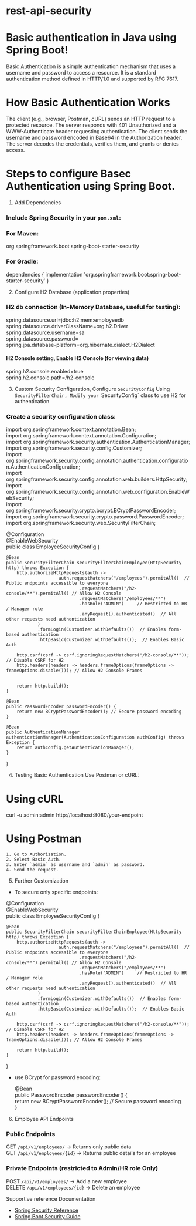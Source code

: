 # rest-api-security
# Basic authentication in Java using Spring Boot!

Basic Authentication is a simple authentication mechanism that uses a username and password to access a resource. It is a standard authentication method defined in HTTP/1.0 and supported by RFC 7617.

# How Basic Authentication Works
The client (e.g., browser, Postman, cURL) sends an HTTP request to a protected resource.
The server responds with 401 Unauthorized and a WWW-Authenticate header requesting authentication.
The client sends the username and password encoded in Base64 in the Authorization header.
The server decodes the credentials, verifies them, and grants or denies access.

# Steps to configure Basec Authentication using Spring Boot.

1. Add Dependencies
### Include Spring Security in your `pom.xml`:
### For Maven:   
<dependency>
    <groupId>org.springframework.boot</groupId>
    <artifactId>spring-boot-starter-security</artifactId>
</dependency>

### For Gradle:
dependencies {
    implementation 'org.springframework.boot:spring-boot-starter-security'
}

2. Configure H2 Database (application.properties)
### H2 db connection (In-Memory Database, useful for testing):
spring.datasource.url=jdbc:h2:mem:employeedb  
spring.datasource.driverClassName=org.h2.Driver  
spring.datasource.username=sa  
spring.datasource.password=  
spring.jpa.database-platform=org.hibernate.dialect.H2Dialect  

#### H2 Console setting, Enable H2 Console (for viewing data)
spring.h2.console.enabled=true  
spring.h2.console.path=/h2-console  

3. Custom Security Configuration, Configure `SecurityConfig` Using `SecurityFilterChain, Modify your `SecurityConfig` class to use H2 for authentication

### Create a security configuration class:

import org.springframework.context.annotation.Bean;  
import org.springframework.context.annotation.Configuration;  
import org.springframework.security.authentication.AuthenticationManager;  
import org.springframework.security.config.Customizer;  
import org.springframework.security.config.annotation.authentication.configuration.AuthenticationConfiguration;  
import org.springframework.security.config.annotation.web.builders.HttpSecurity;  
import org.springframework.security.config.annotation.web.configuration.EnableWebSecurity;  
import org.springframework.security.crypto.bcrypt.BCryptPasswordEncoder;  
import org.springframework.security.crypto.password.PasswordEncoder;  
import org.springframework.security.web.SecurityFilterChain;  

@Configuration  
@EnableWebSecurity  
public class EmployeeSecurityConfig {

    @Bean
    public SecurityFilterChain securityFilterChainEmployee(HttpSecurity http) throws Exception {
        http.authorizeHttpRequests(auth ->
                        auth.requestMatchers("/employees").permitAll()  // Public endpoints accessible to everyone
                                .requestMatchers("/h2-console/**").permitAll() // Allow H2 Console
                                .requestMatchers("/employees/**")
                                .hasRole("ADMIN")     // Restricted to HR / Manager role
                                .anyRequest().authenticated()  // All other requests need authentication
                )
                .formLogin(Customizer.withDefaults())  // Enables form-based authentication
                .httpBasic(Customizer.withDefaults());  // Enables Basic Auth

        http.csrf(csrf -> csrf.ignoringRequestMatchers("/h2-console/**")); // Disable CSRF for H2
        http.headers(headers -> headers.frameOptions(frameOptions -> frameOptions.disable())); // Allow H2 Console Frames


        return http.build();
    }

    @Bean
    public PasswordEncoder passwordEncoder() {
        return new BCryptPasswordEncoder(); // Secure password encoding
    }

    @Bean
    public AuthenticationManager authenticationManager(AuthenticationConfiguration authConfig) throws Exception {
        return authConfig.getAuthenticationManager();
    }

}


4. Testing Basic Authentication
Use Postman or cURL:

# Using cURL
curl -u admin:admin http://localhost:8080/your-endpoint

# Using Postman
    1. Go to Authorization.
    2. Select Basic Auth.
    3. Enter `admin` as username and `admin` as password.
    4. Send the request.

5. Further Customization
- To secure only specific endpoints:

@Configuration  
@EnableWebSecurity  
public class EmployeeSecurityConfig {

    @Bean  
    public SecurityFilterChain securityFilterChainEmployee(HttpSecurity http) throws Exception {
        http.authorizeHttpRequests(auth ->
                        auth.requestMatchers("/employees").permitAll()  // Public endpoints accessible to everyone
                                .requestMatchers("/h2-console/**").permitAll() // Allow H2 Console
                                .requestMatchers("/employees/**")
                                .hasRole("ADMIN")     // Restricted to HR / Manager role
                                .anyRequest().authenticated()  // All other requests need authentication
                )
                .formLogin(Customizer.withDefaults())  // Enables form-based authentication
                .httpBasic(Customizer.withDefaults());  // Enables Basic Auth

        http.csrf(csrf -> csrf.ignoringRequestMatchers("/h2-console/**")); // Disable CSRF for H2
        http.headers(headers -> headers.frameOptions(frameOptions -> frameOptions.disable())); // Allow H2 Console Frames

        return http.build();
    }
}

- use BCrypt for password encoding:

  @Bean  
    public PasswordEncoder passwordEncoder() {  
        return new BCryptPasswordEncoder(); // Secure password encoding  
    }  
6. Employee API Endpoints

  ### Public Endpoints
  GET `/api/v1/employees/` → Returns only public data  
  GET `/api/v1/employees/{id}` → Returns public details for an employee  

  ### Private Endpoints (restricted to Admin/HR role Only)
  POST `/api/v1/employees/` → Add a new employee  
  DELETE `/api/v1/employees/{id}` → Delete an employee  


Supportive reference Documentation
- [Spring Security Reference](https://docs.spring.io/spring-security/reference/index.html)
- [Spring Boot Security Guide](https://docs.spring.io/spring-boot/docs/current/reference/html/application-properties.html#appendix.application-properties.security)

